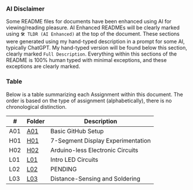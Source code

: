 ### AI Disclaimer
Some README files for documents have been enhanced using AI for viewing/reading pleasure. AI Enhanced READMEs will be clearly marked using `🛠️ TLDR (AI Enhanced)` at the top of the document. These sections were generated using my hand-typed description in a prompt for some AI, typically ChatGPT. My hand-typed version will be found below this section, clearly marked `Full Description`. Everything within this sections of the README is 100% human typed with minimal exceptions, and these exceptions are clearly marked.

### Table
Below is a table summarizing each Assignment within this document. The order is based on the type of assignment (alphabetically), there is no chronological distinction.

|  #  | Folder        | Description                             |
| --- | ------------- | --------------------------------------- |
| A01 | [A01](./A01/) | Basic GitHub Setup                      |
| H01 | [H01](./H01/) | 7-Segment Display Experimentation       | 
| H02 | [H02](./H02/) | Arduino-less Electronic Circuits        |
| L01 | [L01](./L01/) | Intro LED Circuits                      |
| L02 | [L02](./L02/) | PENDING                                 |
| L03 | [L03](./L03/) | Distance-Sensing and Soldering